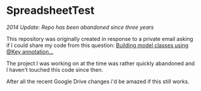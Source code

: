 SpreadsheetTest
===============

_2014 Update: Repo has been abandoned since three years_

This repository was originally created in response to a private email asking if I could share my code from this question: [Building model classes using @Key annotation...](https://groups.google.com/d/msg/google-api-java-client/UFy776f20q4/6YIiA8dyU2MJ)

The project I was working on at the time was rather quickly abandoned and I haven't touched this code since then.

After all the recent Google Drive changes i'd be amazed if this still works.
